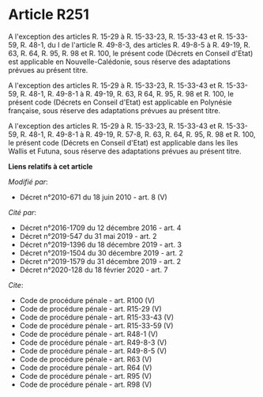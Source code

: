 # Article R251

A l'exception des articles R. 15-29 à R. 15-33-23, R. 15-33-43 et R. 15-33-59, R. 48-1, 
du I de l'article R. 49-8-3, des articles R. 49-8-5 à R. 49-19, 
R. 63, R. 64, R. 95, R. 98 et R. 100, le présent code (Décrets en Conseil d'Etat) est applicable en Nouvelle-Calédonie, sous
réserve des adaptations prévues au présent titre.

A l'exception des articles R. 15-29 à R. 15-33-23, R. 15-33-43 et R. 15-33-59, R. 48-1, R. 49-8-1 à R. 49-19, R. 63, R 64, R.
95, R. 98 et R. 100, le présent code (Décrets en Conseil d'Etat) est applicable en Polynésie française, sous réserve des
adaptations prévues au présent titre.

A l'exception des articles R. 15-29 à R. 15-33-23, R. 15-33-43 et R. 15-33-59, R. 48-1, R. 49-8-1 à R. 49-19, R. 57-8, R. 63,
R. 64, R. 95, R. 98 et R. 100, le présent code (Décrets en Conseil d'Etat) est applicable dans les îles Wallis et Futuna,
sous réserve des adaptations prévues au présent titre.

**Liens relatifs à cet article**

_Modifié par_:

  - Décret n°2010-671 du 18 juin 2010 - art. 8 (V)

_Cité par_:

  - Décret n°2016-1709 du 12 décembre 2016 - art. 4
  - Décret n°2019-547 du 31 mai 2019 - art. 2
  - Décret n°2019-1396 du 18 décembre 2019 - art. 3
  - Décret n°2019-1504 du 30 décembre 2019 - art. 2
  - Décret n°2019-1579 du 31 décembre 2019 - art. 2
  - Décret n°2020-128 du 18 février 2020 - art. 7

_Cite_:

  - Code de procédure pénale - art. R100 (V)
  - Code de procédure pénale - art. R15-29 (V)
  - Code de procédure pénale - art. R15-33-43 (V)
  - Code de procédure pénale - art. R15-33-59 (V)
  - Code de procédure pénale - art. R48-1 (V)
  - Code de procédure pénale - art. R49-8-3 (V)
  - Code de procédure pénale - art. R49-8-5 (V)
  - Code de procédure pénale - art. R63 (V)
  - Code de procédure pénale - art. R64 (V)
  - Code de procédure pénale - art. R95 (V)
  - Code de procédure pénale - art. R98 (V)
